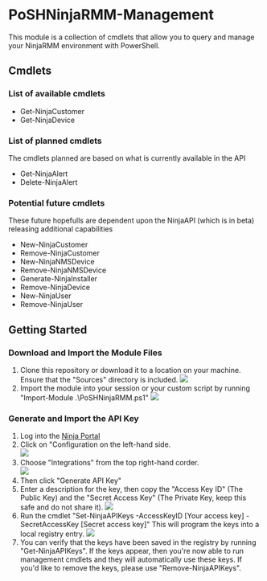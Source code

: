 # PoSHNinjaRMM-Management
This module is a collection of cmdlets that allow you to query and manage your NinjaRMM environment with PowerShell.

## Cmdlets
### List of available cmdlets
* Get-NinjaCustomer
* Get-NinjaDevice

### List of planned cmdlets
The cmdlets planned are based on what is currently available in the API
* Get-NinjaAlert
* Delete-NinjaAlert

### Potential future cmdlets
These future hopefulls are dependent upon the NinjaAPI (which is in beta) releasing additional capabilities
* New-NinjaCustomer
* Remove-NinjaCustomer
* New-NinjaNMSDevice
* Remove-NinjaNMSDevice
* Generate-NinjaInstaller
* Remove-NinjaDevice
* New-NinjaUser
* Remove-NinjaUser

## Getting Started
### Download and Import the Module Files
1. Clone this repository or download it to a location on your machine. Ensure that the "Sources" directory is included.
![](https://i.imgur.com/P9gcvmi.png)
1. Import the module into your session or your custom script by running "Import-Module .\PoSHNinjaRMM.ps1"
![](https://i.imgur.com/mx48YJx.png)

### Generate and Import the API Key
1. Log into the [Ninja Portal](https://login.ninjarmm.com)
1. Click on "Configuration on the left-hand side.                                                                        
![](https://i.imgur.com/MDs4LuV.png)
1. Choose "Integrations" from the top right-hand corder.                                                               
![](https://i.imgur.com/XDhouJm.png)
1. Then click "Generate API Key"
1. Enter a description for the key, then copy the "Access Key ID" (The Public Key) and the "Secret Access Key" (The Private Key, keep this safe and do not share it).
![](https://i.imgur.com/9itYe9D.png)
1. Run the cmdlet "Set-NinjaAPIKeys -AccessKeyID [Your access key] -SecretAccessKey [Secret access key]" This will program the keys into a local registry entry.
![](https://i.imgur.com/O1aO0hh.png)
1. You can verify that the keys have been saved in the registry by running "Get-NinjaAPIKeys". If the keys appear, then you're now able to run management cmdlets and they will automatically use these keys. If you'd like to remove the keys, please use "Remove-NinjaAPIKeys".

